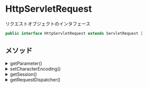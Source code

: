 # HttpServletRequest

リクエストオブジェクトのインタフェース

```java
public interface HttpServletRequest extends ServletRequest {
```

## メソッド

<details><summary>getParameter()</summary>

### getParameter()

クエリパラメータやフォームデータを受けとるメソッド

```java
public String getParameter(String name);

```

</details>

<details><summary>setCharacterEncoding()</summary>

### setCharacterEncoding()

リクエストパラメータをエンコーディングする。

```java
public void setCharacterEncoding(String env)
    throws java.io.UnsupportedEncodingException;

```

</details>

<details><summary>getSession()</summary>

### getSession()

現在のセッションを返す。

```java
public HttpSession getSession(boolean create);
public HttpSession getSession();

```

#### 引数

<details><summary>create</summary>

##### create

セッションが存在しなかった場合に、セッションを新しく

作成するかどうか。

</details>

</details>

<details><summary>getRequestDispatcher()</summary>

### getRequestDispatcher()

指定したパスにフォワードするディスパッチャを取得する。

```java
public RequestDispatcher getRequestDispatcher(String path);

```

</details>
